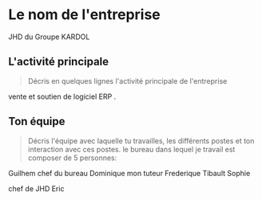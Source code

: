 # Le nom de l'entreprise

JHD du Groupe KARDOL

## L'activité principale

> Décris en quelques lignes l'activité principale de l'entreprise

vente et soutien de logiciel ERP .

## Ton équipe

> Décris l'équipe avec laquelle tu travailles, les différents postes et ton interaction avec ces postes.
le bureau dans lequel je travail est composer de 5 personnes:

Guilhem chef du bureau
Dominique mon tuteur 
Frederique
Tibault
Sophie

chef de JHD
Eric 

